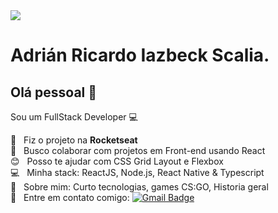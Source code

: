 

<img width="auto" src="https://github.com/tgmarinho/tgmarinho/blob/master/banner.png">


# Adrián Ricardo Iazbeck Scalia.

## Olá pessoal 👋
Sou um FullStack Developer :computer:

 :rocket:  &nbsp; Fiz o projeto na **Rocketseat**
 <br/> :purple_heart: &nbsp; Busco colaborar com projetos em Front-end usando React
 <br/> :blush: &nbsp; Posso te ajudar com CSS Grid Layout e Flexbox
 <br/> :computer: &nbsp; Minha stack: ReactJS, Node.js, React Native & Typescript
 <br/> 💬  &nbsp; Sobre mim: Curto tecnologias, games CS:GO, Historia geral
 <br/> :email: &nbsp; Entre em contato comigo: [![Gmail Badge](https://img.shields.io/badge/-adrian.r.scalia@gmail.com-c14438?style=flat-square&logo=Gmail&logoColor=white&link=mailto:adrian.r.scalia@gmail.com)](mailto:adrian.r.scalia@gmail.com)

